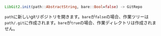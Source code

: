 ```julia
LibGit2.init(path::AbstractString, bare::Bool=false) -> GitRepo
```

`path`に新しいgitリポジトリを開きます。`bare`が`false`の場合、作業ツリーは`path/.git`に作成されます。`bare`が`true`の場合、作業ディレクトリは作成されません。
